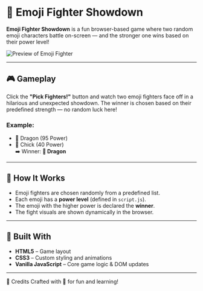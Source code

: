 # 🥊 Emoji Fighter Showdown

**Emoji Fighter Showdown** is a fun browser-based game where two random emoji characters battle on-screen — and the stronger one wins based on their power level!

![Preview of Emoji Fighter](preview.png)

---

## 🎮 Gameplay

Click the **"Pick Fighters!"** button and watch two emoji fighters face off in a hilarious and unexpected showdown. The winner is chosen based on their predefined strength — no random luck here!

### Example:
- 🐉 Dragon (95 Power)  
- 🐥 Chick (40 Power)  
➡️ Winner: **🐉 Dragon**

---

## 🧠 How It Works

- Emoji fighters are chosen randomly from a predefined list.
- Each emoji has a **power level** (defined in `script.js`).
- The emoji with the higher power is declared the **winner**.
- The fight visuals are shown dynamically in the browser.

---

## 🧱 Built With

- **HTML5** – Game layout
- **CSS3** – Custom styling and animations
- **Vanilla JavaScript** – Core game logic & DOM updates

---

🙌 Credits
Crafted with 💛 for fun and learning!



